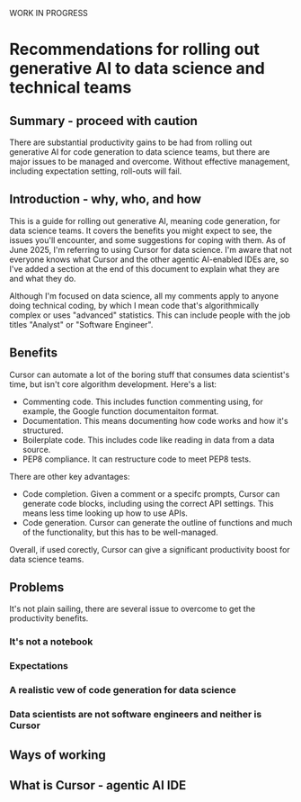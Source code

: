 WORK IN PROGRESS

# Recommendations for rolling out generative AI to data science and technical teams

## Summary - proceed with caution

There are substantial productivity gains to be had from rolling out generative AI for code generation to data science teams, but there are major issues to be managed and overcome. Without effective management, including expectation setting, roll-outs will fail. 

## Introduction - why, who, and how

This is a guide for rolling out generative AI, meaning code generation, for data science teams. It covers the benefits you might expect to see, the issues you'll encounter, and some suggestions for coping with them. As of June 2025, I'm referring to using Cursor for data science. I'm aware that not everyone knows what Cursor and the other agentic AI-enabled IDEs are, so I've added a section at the end of this document to explain what they are and what they do.

Although I'm focused on data science, all my comments apply to anyone doing technical coding, by which I mean code that's algorithmically complex or uses "advanced" statistics. This can include people with the job titles "Analyst" or "Software Engineer".

## Benefits

Cursor can automate a lot of the boring stuff that consumes data scientist's time, but isn't core algorithm development. Here's a list:

* Commenting code. This includes function commenting using, for example, the Google function documentaiton format.
* Documentation. This means documenting how code works and how it's structured.
* Boilerplate code. This includes code like reading in data from a data source.
* PEP8 compliance. It can restructure code to meet PEP8 tests.

There are other key advantages:

* Code completion. Given a comment or a specifc prompts, Cursor can generate code blocks, including using the correct API settings. This means less time looking up how to use APIs.
* Code generation. Cursor can generate the outline of functions and much of the functionality, but this has to be well-managed.

Overall, if used corectly, Cursor can give a significant productivity boost for data science teams.

## Problems

It's not plain sailing, there are several issue to overcome to get the productivity benefits.

### It's not a notebook

### Expectations

### A realistic vew of code generation for data science

### Data scientists are not software engineers and neither is Cursor

## Ways of working

## What is Cursor - agentic AI IDE

